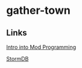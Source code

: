 # gather-town

## Links
[Intro into Mod Programming](athertown/gather-game-client
)

[StormDB](https://github.com/TomPrograms/stormdb)
